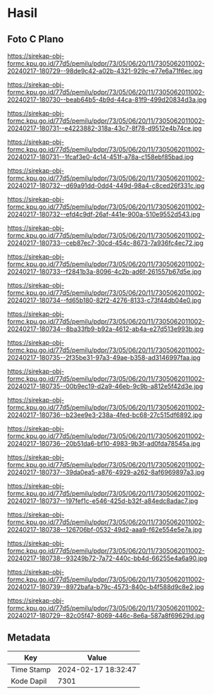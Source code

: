 # Hasil

## Foto C Plano

https://sirekap-obj-formc.kpu.go.id/77d5/pemilu/pdpr/73/05/06/20/11/7305062011002-20240217-180729--98de9c42-a02b-4321-929c-e77e6a71f6ec.jpg

https://sirekap-obj-formc.kpu.go.id/77d5/pemilu/pdpr/73/05/06/20/11/7305062011002-20240217-180730--beab64b5-4b9d-44ca-81f9-499d20834d3a.jpg

https://sirekap-obj-formc.kpu.go.id/77d5/pemilu/pdpr/73/05/06/20/11/7305062011002-20240217-180731--e4223882-318a-43c7-8f78-d9512e4b74ce.jpg

https://sirekap-obj-formc.kpu.go.id/77d5/pemilu/pdpr/73/05/06/20/11/7305062011002-20240217-180731--1fcaf3e0-4c14-451f-a78a-c158ebf85bad.jpg

https://sirekap-obj-formc.kpu.go.id/77d5/pemilu/pdpr/73/05/06/20/11/7305062011002-20240217-180732--d69a91dd-0dd4-449d-98a4-c8ced26f331c.jpg

https://sirekap-obj-formc.kpu.go.id/77d5/pemilu/pdpr/73/05/06/20/11/7305062011002-20240217-180732--efd4c9df-26af-441e-900a-510e9552d543.jpg

https://sirekap-obj-formc.kpu.go.id/77d5/pemilu/pdpr/73/05/06/20/11/7305062011002-20240217-180733--ceb87ec7-30cd-454c-8673-7a936fc4ec72.jpg

https://sirekap-obj-formc.kpu.go.id/77d5/pemilu/pdpr/73/05/06/20/11/7305062011002-20240217-180733--f2841b3a-8096-4c2b-ad6f-261557b67d5e.jpg

https://sirekap-obj-formc.kpu.go.id/77d5/pemilu/pdpr/73/05/06/20/11/7305062011002-20240217-180734--fd65b180-82f2-4276-8133-c73f44db04e0.jpg

https://sirekap-obj-formc.kpu.go.id/77d5/pemilu/pdpr/73/05/06/20/11/7305062011002-20240217-180734--8ba33fb9-b92a-4612-ab4a-e27d513e993b.jpg

https://sirekap-obj-formc.kpu.go.id/77d5/pemilu/pdpr/73/05/06/20/11/7305062011002-20240217-180735--2f35be31-97a3-49ae-b358-ad3146997faa.jpg

https://sirekap-obj-formc.kpu.go.id/77d5/pemilu/pdpr/73/05/06/20/11/7305062011002-20240217-180735--00b9ec19-d2a9-46eb-9c9b-a812e5f42d3e.jpg

https://sirekap-obj-formc.kpu.go.id/77d5/pemilu/pdpr/73/05/06/20/11/7305062011002-20240217-180736--b23ee9e3-238a-4fed-bc68-27c515df6892.jpg

https://sirekap-obj-formc.kpu.go.id/77d5/pemilu/pdpr/73/05/06/20/11/7305062011002-20240217-180736--20b51da6-bf10-4983-9b3f-ad0fda78545a.jpg

https://sirekap-obj-formc.kpu.go.id/77d5/pemilu/pdpr/73/05/06/20/11/7305062011002-20240217-180737--39da0ea5-a876-4929-a262-8af6969897a3.jpg

https://sirekap-obj-formc.kpu.go.id/77d5/pemilu/pdpr/73/05/06/20/11/7305062011002-20240217-180737--197fef1c-e546-425d-b32f-a84edc8adac7.jpg

https://sirekap-obj-formc.kpu.go.id/77d5/pemilu/pdpr/73/05/06/20/11/7305062011002-20240217-180738--126706bf-0532-49d2-aaa9-f62e554e5e7a.jpg

https://sirekap-obj-formc.kpu.go.id/77d5/pemilu/pdpr/73/05/06/20/11/7305062011002-20240217-180738--93249b72-7a72-440c-bb4d-66255e4a6a90.jpg

https://sirekap-obj-formc.kpu.go.id/77d5/pemilu/pdpr/73/05/06/20/11/7305062011002-20240217-180739--8972bafa-b79c-4573-840c-b4f588d9c8e2.jpg

https://sirekap-obj-formc.kpu.go.id/77d5/pemilu/pdpr/73/05/06/20/11/7305062011002-20240217-180729--82c05f47-8069-446c-8e6a-587a8f69629d.jpg


## Metadata

| Key        | Value               |
| ---------- | ------------------- |
| Time Stamp | 2024-02-17 18:32:47 |
| Kode Dapil | 7301                |



